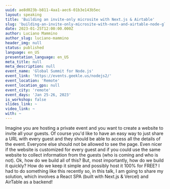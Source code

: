 ```yaml
---
uuid: ae8d023b-b811-4aa1-aec6-01b3e143b5ec
layout: speaking
title: 'Building an invite-only microsite with Next.js & Airtable'
slug: 'building-an-invite-only-microsite-with-next-and-airtable-node-global-summit'
date: 2023-01-25T12:00:00.000Z
author: Luciano Mammino
author_slug: luciano-mammino
header_img: null
status: published
language: en_US
presentation_language: en_US
meta_title: null
meta_description: null
event_name: 'Global Summit for Node.js'
event_link: 'https://events.geekle.us/nodejs2/'
event_location: 'Remote'
event_location_gps: null
event_city: 'remote'
event_days: 'Jan 25-26, 2023'
is_workshop: false
slides_link: ~
video_link: ~
with: ~
---
```


Imagine you are hosting a private event and you want to create a website to invite all your guests. Of course you'd like to have an easy way to just share a URL with every guest and they should be able to access all the details of the event. Everyone else should not be allowed to see the page. Even nicer if the website is customized for every guest and if you could use the same website to collect information from the guests (who is coming and who is not). Ok, how do we build all of this? But, most importantly, how do we build it quickly? How do we keep it simple and possibly host it 100% for FREE? I had to do something like this recently so, in this talk, I am going to share my solution, which involves a React SPA (built with Next.js & Vercel) and AirTable as a backend!
